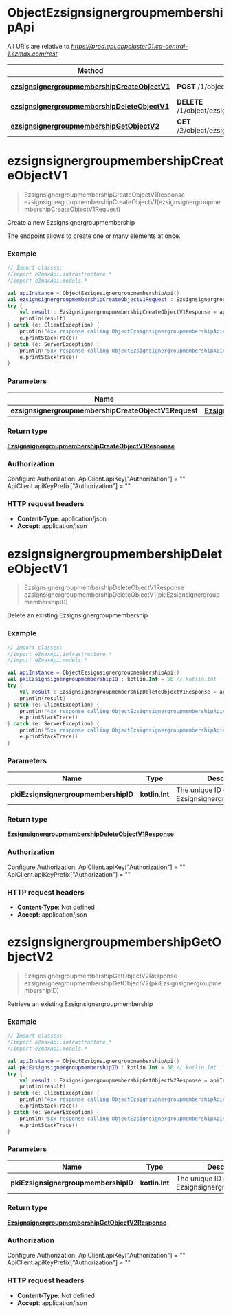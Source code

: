 # ObjectEzsignsignergroupmembershipApi

All URIs are relative to *https://prod.api.appcluster01.ca-central-1.ezmax.com/rest*

| Method | HTTP request | Description |
| ------------- | ------------- | ------------- |
| [**ezsignsignergroupmembershipCreateObjectV1**](ObjectEzsignsignergroupmembershipApi.md#ezsignsignergroupmembershipCreateObjectV1) | **POST** /1/object/ezsignsignergroupmembership | Create a new Ezsignsignergroupmembership |
| [**ezsignsignergroupmembershipDeleteObjectV1**](ObjectEzsignsignergroupmembershipApi.md#ezsignsignergroupmembershipDeleteObjectV1) | **DELETE** /1/object/ezsignsignergroupmembership/{pkiEzsignsignergroupmembershipID} | Delete an existing Ezsignsignergroupmembership |
| [**ezsignsignergroupmembershipGetObjectV2**](ObjectEzsignsignergroupmembershipApi.md#ezsignsignergroupmembershipGetObjectV2) | **GET** /2/object/ezsignsignergroupmembership/{pkiEzsignsignergroupmembershipID} | Retrieve an existing Ezsignsignergroupmembership |


<a id="ezsignsignergroupmembershipCreateObjectV1"></a>
# **ezsignsignergroupmembershipCreateObjectV1**
> EzsignsignergroupmembershipCreateObjectV1Response ezsignsignergroupmembershipCreateObjectV1(ezsignsignergroupmembershipCreateObjectV1Request)

Create a new Ezsignsignergroupmembership

The endpoint allows to create one or many elements at once.

### Example
```kotlin
// Import classes:
//import eZmaxApi.infrastructure.*
//import eZmaxApi.models.*

val apiInstance = ObjectEzsignsignergroupmembershipApi()
val ezsignsignergroupmembershipCreateObjectV1Request : EzsignsignergroupmembershipCreateObjectV1Request =  // EzsignsignergroupmembershipCreateObjectV1Request | 
try {
    val result : EzsignsignergroupmembershipCreateObjectV1Response = apiInstance.ezsignsignergroupmembershipCreateObjectV1(ezsignsignergroupmembershipCreateObjectV1Request)
    println(result)
} catch (e: ClientException) {
    println("4xx response calling ObjectEzsignsignergroupmembershipApi#ezsignsignergroupmembershipCreateObjectV1")
    e.printStackTrace()
} catch (e: ServerException) {
    println("5xx response calling ObjectEzsignsignergroupmembershipApi#ezsignsignergroupmembershipCreateObjectV1")
    e.printStackTrace()
}
```

### Parameters
| Name | Type | Description  | Notes |
| ------------- | ------------- | ------------- | ------------- |
| **ezsignsignergroupmembershipCreateObjectV1Request** | [**EzsignsignergroupmembershipCreateObjectV1Request**](EzsignsignergroupmembershipCreateObjectV1Request.md)|  | |

### Return type

[**EzsignsignergroupmembershipCreateObjectV1Response**](EzsignsignergroupmembershipCreateObjectV1Response.md)

### Authorization


Configure Authorization:
    ApiClient.apiKey["Authorization"] = ""
    ApiClient.apiKeyPrefix["Authorization"] = ""

### HTTP request headers

 - **Content-Type**: application/json
 - **Accept**: application/json

<a id="ezsignsignergroupmembershipDeleteObjectV1"></a>
# **ezsignsignergroupmembershipDeleteObjectV1**
> EzsignsignergroupmembershipDeleteObjectV1Response ezsignsignergroupmembershipDeleteObjectV1(pkiEzsignsignergroupmembershipID)

Delete an existing Ezsignsignergroupmembership



### Example
```kotlin
// Import classes:
//import eZmaxApi.infrastructure.*
//import eZmaxApi.models.*

val apiInstance = ObjectEzsignsignergroupmembershipApi()
val pkiEzsignsignergroupmembershipID : kotlin.Int = 56 // kotlin.Int | The unique ID of the Ezsignsignergroupmembership
try {
    val result : EzsignsignergroupmembershipDeleteObjectV1Response = apiInstance.ezsignsignergroupmembershipDeleteObjectV1(pkiEzsignsignergroupmembershipID)
    println(result)
} catch (e: ClientException) {
    println("4xx response calling ObjectEzsignsignergroupmembershipApi#ezsignsignergroupmembershipDeleteObjectV1")
    e.printStackTrace()
} catch (e: ServerException) {
    println("5xx response calling ObjectEzsignsignergroupmembershipApi#ezsignsignergroupmembershipDeleteObjectV1")
    e.printStackTrace()
}
```

### Parameters
| Name | Type | Description  | Notes |
| ------------- | ------------- | ------------- | ------------- |
| **pkiEzsignsignergroupmembershipID** | **kotlin.Int**| The unique ID of the Ezsignsignergroupmembership | |

### Return type

[**EzsignsignergroupmembershipDeleteObjectV1Response**](EzsignsignergroupmembershipDeleteObjectV1Response.md)

### Authorization


Configure Authorization:
    ApiClient.apiKey["Authorization"] = ""
    ApiClient.apiKeyPrefix["Authorization"] = ""

### HTTP request headers

 - **Content-Type**: Not defined
 - **Accept**: application/json

<a id="ezsignsignergroupmembershipGetObjectV2"></a>
# **ezsignsignergroupmembershipGetObjectV2**
> EzsignsignergroupmembershipGetObjectV2Response ezsignsignergroupmembershipGetObjectV2(pkiEzsignsignergroupmembershipID)

Retrieve an existing Ezsignsignergroupmembership



### Example
```kotlin
// Import classes:
//import eZmaxApi.infrastructure.*
//import eZmaxApi.models.*

val apiInstance = ObjectEzsignsignergroupmembershipApi()
val pkiEzsignsignergroupmembershipID : kotlin.Int = 56 // kotlin.Int | The unique ID of the Ezsignsignergroupmembership
try {
    val result : EzsignsignergroupmembershipGetObjectV2Response = apiInstance.ezsignsignergroupmembershipGetObjectV2(pkiEzsignsignergroupmembershipID)
    println(result)
} catch (e: ClientException) {
    println("4xx response calling ObjectEzsignsignergroupmembershipApi#ezsignsignergroupmembershipGetObjectV2")
    e.printStackTrace()
} catch (e: ServerException) {
    println("5xx response calling ObjectEzsignsignergroupmembershipApi#ezsignsignergroupmembershipGetObjectV2")
    e.printStackTrace()
}
```

### Parameters
| Name | Type | Description  | Notes |
| ------------- | ------------- | ------------- | ------------- |
| **pkiEzsignsignergroupmembershipID** | **kotlin.Int**| The unique ID of the Ezsignsignergroupmembership | |

### Return type

[**EzsignsignergroupmembershipGetObjectV2Response**](EzsignsignergroupmembershipGetObjectV2Response.md)

### Authorization


Configure Authorization:
    ApiClient.apiKey["Authorization"] = ""
    ApiClient.apiKeyPrefix["Authorization"] = ""

### HTTP request headers

 - **Content-Type**: Not defined
 - **Accept**: application/json

